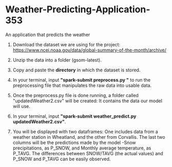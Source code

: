 # Weather-Predicting-Application-353
An application that predicts the weather

1. Download the dataset we are using for the project:
https://www.ncei.noaa.gov/data/global-summary-of-the-month/archive/

2. Unzip the data into a folder (gsom-latest).

3. Copy and paste the **directory** in which the dataset is stored.

4. In your terminal, input **"spark-submit preprocess.py <gsom-latest directory>"** to run the preprocessing file that manipulates the raw data into usable data.
  
5. Once the preprocess.py file is done running, a folder called "updatedWeather2.csv" will be created: It contains the data our model will use.
  
6. In your terminal, input **"spark-submit weather_predict.py updatedWeather2.csv"**.
  
7. You will be displayed with two dataframes: One includes data from a weather station in Wheatland, and the other from Corvallis. The last two columns will be the predictions made by the model -Snow precipitations, as P_SNOW, and Monthly average temperature, as P_TAVG. The differences between SNOW/TAVG (the actual values) and P_SNOW and P_TAVG can be easily observed.

